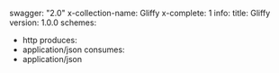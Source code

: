 swagger: "2.0"
x-collection-name: Gliffy
x-complete: 1
info:
  title: Gliffy
  version: 1.0.0
schemes:
- http
produces:
- application/json
consumes:
- application/json